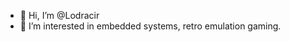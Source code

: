 - 👋 Hi, I’m @Lodracir
- 👀 I’m interested in embedded systems, retro emulation gaming. 

<!---
Lodracir/Lodracir is a ✨ special ✨ repository because its `README.md` (this file) appears on your GitHub profile.
You can click the Preview link to take a look at your changes.
--->
